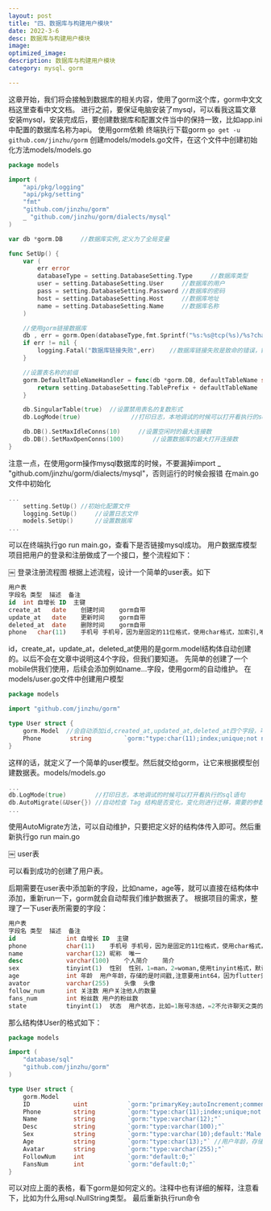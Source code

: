 ```yaml
---
layout: post
title: "四、数据库与构建用户模块"
date: 2022-3-6
desc: 数据库与构建用户模块
image: 
optimized_image: 
description: 数据库与构建用户模块
category: mysql、gorm

---
```


这章开始，我们将会接触到数据库的相关内容，使用了gorm这个库，gorm中文文档这里查看中文文档。
进行之前，要保证电脑安装了mysql，可以看我这篇文章安装mysql，安装完成后，要创建数据库和配置文件当中的保持一致，比如app.ini中配置的数据库名称为api。
使用gorm依赖
终端执行下载gorm
`go get -u github.com/jinzhu/gorm`
创建models/models.go文件，在这个文件中创建初始化方法models/models.go

```go
package models

import (
    "api/pkg/logging"
    "api/pkg/setting"
    "fmt"
    "github.com/jinzhu/gorm"
    _ "github.com/jinzhu/gorm/dialects/mysql"
)

var db *gorm.DB     //数据库实例,定义为了全局变量

func SetUp() {
    var (
        err error
        databaseType = setting.DatabaseSetting.Type     //数据库类型
        user = setting.DatabaseSetting.User     //数据库的用户
        pass = setting.DatabaseSetting.Password //数据库的密码
        host = setting.DatabaseSetting.Host     //数据库地址
        name = setting.DatabaseSetting.Name     //数据库名称
    )

    //使用gorm链接数据库
    db , err = gorm.Open(databaseType,fmt.Sprintf("%s:%s@tcp(%s)/%s?charset=utf8&parseTime=True",user,pass,host,name))
    if err != nil {
        logging.Fatal("数据库链接失败",err)    //数据库链接失败是致命的错误，链接失败后可以关闭程序了，所以使用logging.Fatal方法
    }

    //设置表名称的前缀
    gorm.DefaultTableNameHandler = func(db *gorm.DB, defaultTableName string) string {
        return setting.DatabaseSetting.TablePrefix + defaultTableName
    }

    db.SingularTable(true)  //设置禁用表名的复数形式
    db.LogMode(true)              //打印日志，本地调试的时候可以打开看执行的sql语句

    db.DB().SetMaxIdleConns(10)     //设置空闲时的最大连接数
    db.DB().SetMaxOpenConns(100)        //设置数据库的最大打开连接数
}
```
注意一点，在使用gorm操作mysql数据库的时候，不要漏掉import _ "github.com/jinzhu/gorm/dialects/mysql"，否则运行的时候会报错
在main.go文件中初始化
```go
...
    setting.SetUp() //初始化配置文件
    logging.SetUp()     //设置日志文件
    models.SetUp()      //设置数据库
...
```
可以在终端执行go run main.go，查看下是否链接mysql成功。
用户数据库模型
项目把用户的登录和注册做成了一个接口，整个流程如下：


￼
登录注册流程图
根据上述流程，设计一个简单的user表。如下
```sql
用户表
字段名	类型	描述	备注
id	int	自增长 ID	主键
create_at	date	创建时间	gorm自带
update_at	date	更新时间	gorm自带
deleted_at	date	删除时间	gorm自带
phone	char(11)	手机号	手机号，因为是固定的11位格式，使用char格式，加索引,唯一且不为nil
```
id，create_at，update_at，deleted_at使用的是gorm.model结构体自动创建的。以后不会在文章中说明这4个字段，但我们要知道。
先简单的创建了一个mobile供我们使用，后续会添加例如name...字段，使用gorm的自动维护。
在models/user.go文件中创建用户模型
```go
package models

import "github.com/jinzhu/gorm"

type User struct {
    gorm.Model  //会自动添加id,created_at,updated_at,deleted_at四个字段，可以进入看下类型
    Phone        string         `gorm:"type:char(11);index;unique;not null;" json:"mobile,omitempty"` //手机号,加索引，唯一，不为空
}
```
这样的话，就定义了一个简单的user模型。然后就交给gorm，让它来根据模型创建数据表。models/models.go
```go
...
db.LogMode(true)        //打印日志，本地调试的时候可以打开看执行的sql语句
db.AutoMigrate(&User{}) //自动检查 Tag 结构是否变化，变化则进行迁移，需要的参数为数据库模型结构体
...
```
使用AutoMigrate方法，可以自动维护，只要把定义好的结构体传入即可。然后重新执行go run main.go

￼
user表

可以看到成功的创建了用户表。

后期需要在user表中添加新的字段，比如name，age等，就可以直接在结构体中添加，重新run一下，gorm就会自动帮我们维护数据表了。
根据项目的需求，整理了一下user表所需要的字段：
```sql
用户表
字段名	类型	描述	备注
id	            int	自增长 ID	主键
phone	        char(11)	手机号	手机号，因为是固定的11位格式，使用char格式，加索引,唯一且不为nil
name	        varchar(12)	昵称	唯一
desc	        varchar(100)	个人简介	简介
sex	            tinyint(1)	性别	性别，1=man，2=woman,使用tinyint格式，默认为0未知
age	            int	年龄	用户年龄，存储的是时间戳,注意要用int64，因为flutter只有13位的时间戳
avator	        varchar(255)	头像	头像
follow_num	    int	关注数	用户关注他人的数量
fans_num	    int	粉丝数	用户的粉丝数
state	        tinyint(1)	状态	用户状态，比如=1账号冻结，=2不允许聊天之类的,默认=0
```
那么结构体User的格式如下：
```go
package models

import (
    "database/sql"
    "github.com/jinzhu/gorm"
)

type User struct {
    gorm.Model
    ID            uint           `gorm:"primaryKey;autoIncrement;comment:'用户ID';uniqueIndex"`
    Phone         string         `gorm:"type:char(11);index;unique;not null;" json:"phone,omitempty"` //手机号,加索引，唯一，不为空
    Name          string         `gorm:"type:varchar(12);"`                                            //用户昵称，3-12个字符
    Desc          string         `gorm:"type:varchar(100);"`
    Sex           string         `gorm:"type:varchar(10);default:'Male';comment:'用户性别'" json:"sex"`
    Age           string         `gorm:"type:char(13);"` //用户年龄，存储的是时间戳字符串
    Avatar        string         `gorm:"type:varchar(255);"`
    FollowNum     int            `gorm:"default:0;"`
    FansNum       int            `gorm:"default:0;"`
}
```
可以对应上面的表格，看下gorm是如何定义的。注释中也有详细的解释，注意看下，比如为什么用sql.NullString类型。
最后重新执行run命令

